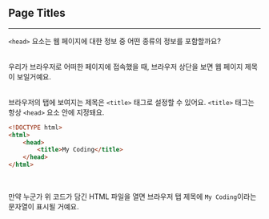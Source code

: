 ## Page Titles
---
`<head>` 요소는 웹 페이지에 대한 정보 중 어떤 종류의 정보를 포함할까요?
<br>
<br>

우리가 브라우저로 어떠한 페이지에 접속했을 때, 브라우저 상단을 보면 웹 페이지 제목이 보일거예요.
<br>
<br>

브라우저의 탭에 보여지는 제목은 `<title>` 태그로 설정할 수 있어요. `<title>` 태그는 항상 `<head>` 요소 안에 지정돼요.
<br>

```html
<!DOCTYPE html>
<html>
    <head>
        <title>My Coding</title>
    </head>
</html>
```
<br>

만약 누군가 위 코드가 담긴 HTML 파일을 열면 브라우저 탭 제목에 `My Coding`이라는 문자열이 표시될 거예요.